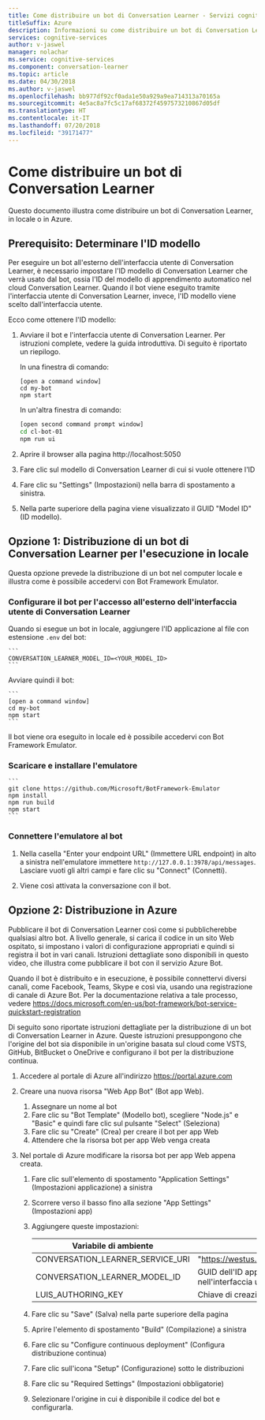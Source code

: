 ```yaml
---
title: Come distribuire un bot di Conversation Learner - Servizi cognitivi Microsoft | Microsoft Docs
titleSuffix: Azure
description: Informazioni su come distribuire un bot di Conversation Learner.
services: cognitive-services
author: v-jaswel
manager: nolachar
ms.service: cognitive-services
ms.component: conversation-learner
ms.topic: article
ms.date: 04/30/2018
ms.author: v-jaswel
ms.openlocfilehash: bb977df92cf0ada1e50a929a9ea714313a70165a
ms.sourcegitcommit: 4e5ac8a7fc5c17af68372f4597573210867d05df
ms.translationtype: HT
ms.contentlocale: it-IT
ms.lasthandoff: 07/20/2018
ms.locfileid: "39171477"
---
```

# <a name="how-to-deploy-a-conversation-learner-bot"></a>Come distribuire un bot di Conversation Learner

Questo documento illustra come distribuire un bot di Conversation Learner, in locale o in Azure.

## <a name="prerequisite-determine-the-model-id"></a>Prerequisito: Determinare l'ID modello 

Per eseguire un bot all'esterno dell'interfaccia utente di Conversation Learner, è necessario impostare l'ID modello di Conversation Learner che verrà usato dal bot, ossia l'ID del modello di apprendimento automatico nel cloud Conversation Learner.  Quando il bot viene eseguito tramite l'interfaccia utente di Conversation Learner, invece, l'ID modello viene scelto dall'interfaccia utente.  

Ecco come ottenere l'ID modello:

1. Avviare il bot e l'interfaccia utente di Conversation Learner.  Per istruzioni complete, vedere la guida introduttiva. Di seguito è riportato un riepilogo.

    In una finestra di comando:

    ```
    [open a command window]
    cd my-bot
    npm start
    ```

    In un'altra finestra di comando:

    ```bash
    [open second command prompt window]
    cd cl-bot-01
    npm run ui
    ```

2. Aprire il browser alla pagina http://localhost:5050 

3. Fare clic sul modello di Conversation Learner di cui si vuole ottenere l'ID

4. Fare clic su "Settings" (Impostazioni) nella barra di spostamento a sinistra.

5. Nella parte superiore della pagina viene visualizzato il GUID "Model ID" (ID modello).

## <a name="option-1-deploying-a-conversation-learner-bot-to-run-locally"></a>Opzione 1: Distribuzione di un bot di Conversation Learner per l'esecuzione in locale

Questa opzione prevede la distribuzione di un bot nel computer locale e illustra come è possibile accedervi con Bot Framework Emulator.

### <a name="configure-your-bot-for-access-outside-the-conversation-learner-ui"></a>Configurare il bot per l'accesso all'esterno dell'interfaccia utente di Conversation Learner

Quando si esegue un bot in locale, aggiungere l'ID applicazione al file con estensione `.env` del bot:

    ```
    CONVERSATION_LEARNER_MODEL_ID=<YOUR_MODEL_ID>
    ```

Avviare quindi il bot:

    ```
    [open a command window]
    cd my-bot
    npm start
    ```

Il bot viene ora eseguito in locale  ed è possibile accedervi con Bot Framework Emulator.

### <a name="download-and-install-the-emulator"></a>Scaricare e installare l'emulatore

    ```
    git clone https://github.com/Microsoft/BotFramework-Emulator
    npm install
    npm run build
    npm start
    ```

### <a name="connect-the-emulator-to-your-bot"></a>Connettere l'emulatore al bot

1. Nella casella "Enter your endpoint URL" (Immettere URL endpoint) in alto a sinistra nell'emulatore immettere `http://127.0.0.1:3978/api/messages`.  Lasciare vuoti gli altri campi e fare clic su "Connect" (Connetti).

2. Viene così attivata la conversazione con il bot.

## <a name="option-2-deploy-to-azure"></a>Opzione 2: Distribuzione in Azure

Pubblicare il bot di Conversation Learner così come si pubblicherebbe qualsiasi altro bot. A livello generale, si carica il codice in un sito Web ospitato, si impostano i valori di configurazione appropriati e quindi si registra il bot in vari canali. Istruzioni dettagliate sono disponibili in questo video, che illustra come pubblicare il bot con il servizio Azure Bot.

Quando il bot è distribuito e in esecuzione, è possibile connettervi diversi canali, come Facebook, Teams, Skype e così via, usando una registrazione di canale di Azure Bot. Per la documentazione relativa a tale processo, vedere https://docs.microsoft.com/en-us/bot-framework/bot-service-quickstart-registration

Di seguito sono riportate istruzioni dettagliate per la distribuzione di un bot di Conversation Learner in Azure.  Queste istruzioni presuppongono che l'origine del bot sia disponibile in un'origine basata sul cloud come VSTS, GitHub, BitBucket o OneDrive e configurano il bot per la distribuzione continua.

1. Accedere al portale di Azure all'indirizzo https://portal.azure.com

2. Creare una nuova risorsa "Web App Bot" (Bot app Web). 

    1. Assegnare un nome al bot
    2. Fare clic su "Bot Template" (Modello bot), scegliere "Node.js" e "Basic" e quindi fare clic sul pulsante "Select" (Seleziona)
    3. Fare clic su "Create" (Crea) per creare il bot per app Web
    4. Attendere che la risorsa bot per app Web venga creata

3. Nel portale di Azure modificare la risorsa bot per app Web appena creata.

    1. Fare clic sull'elemento di spostamento "Application Settings" (Impostazioni applicazione) a sinistra
    1. Scorrere verso il basso fino alla sezione "App Settings" (Impostazioni app)
    2. Aggiungere queste impostazioni:

        Variabile di ambiente | value
        --- | --- 
        CONVERSATION_LEARNER_SERVICE_URI | "https://westus.api.cognitive.microsoft.com/conversationlearner/v1.0/"
        CONVERSATION_LEARNER_MODEL_ID      | GUID dell'ID applicazione, ottenuto dalle impostazioni del modello nell'interfaccia utente di Conversation Learner
        LUIS_AUTHORING_KEY               | Chiave di creazione di LUIS per il modello
    
    4. Fare clic su "Save" (Salva) nella parte superiore della pagina
    5. Aprire l'elemento di spostamento "Build" (Compilazione) a sinistra
    6. Fare clic su "Configure continuous deployment" (Configura distribuzione continua) 
    7. Fare clic sull'icona "Setup" (Configurazione) sotto le distribuzioni
    8. Fare clic su "Required Settings" (Impostazioni obbligatorie)
    9. Selezionare l'origine in cui è disponibile il codice del bot e configurarla.
